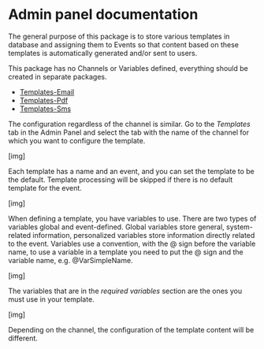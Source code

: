 # Admin panel documentation

The general purpose of this package is to store various templates in database and assigning them to Events so that content based on these templates is automatically generated and/or sent to users.

This package has no Channels or Variables defined, everything should be created in separate packages.

- [Templates-Email](https://github.com/EscolaLMS/Templates-Email/blob/main/ADMIN.md)
- [Templates-Pdf](https://github.com/EscolaLMS/Templates-PDF/blob/main/ADMIN.md)
- [Templates-Sms](https://github.com/EscolaLMS/Templates-SMS/blob/main/ADMIN.md)

The configuration regardless of the channel is similar. 
Go to the *Templates* tab in the Admin Panel and select the tab with the name of the channel for which you want to configure the template.

[img]

Each template has a name and an event, and you can set the template to be the default.
Template processing will be skipped if there is no default template for the event.

[img]

When defining a template, you have variables to use. There are two types of variables global and event-defined. Global variables store general, system-related information, personalized variables store information directly related to the event.
Variables use a convention, with the @ sign before the variable name, to use a variable in a template you need to put the @ sign and the variable name, e.g. @VarSimpleName. 

[img]

The variables that are in the *required variables* section are the ones you must use in your template.

[img]

Depending on the channel, the configuration of the template content will be different.
